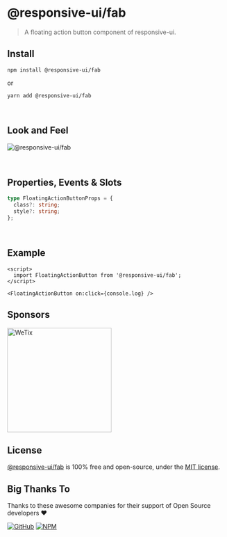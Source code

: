 # @responsive-ui/fab

> A floating action button component of responsive-ui.

## Install

```console
npm install @responsive-ui/fab
```

or

```console
yarn add @responsive-ui/fab
```

<br/>

## Look and Feel

<img src="https://user-images.githubusercontent.com/28108597/104025541-c34c4d00-51ff-11eb-9778-dfc60497c47b.png"
alt="@responsive-ui/fab" />

<br/>

## Properties, Events & Slots

```ts
type FloatingActionButtonProps = {
  class?: string;
  style?: string;
};
```

<br/>

## Example

```svelte
<script>
  import FloatingActionButton from '@responsive-ui/fab';
</script>

<FloatingActionButton on:click={console.log} />
```

## Sponsors

<img src="https://asset.wetix.my/images/logo/wetix.png" alt="WeTix" width="240px">

## License

[@responsive-ui/fab](https://github.com/wetix/responsive-ui/tree/master/components/fab) is 100% free and open-source, under the [MIT license](https://github.com/wetix/responsive-ui/blob/master/LICENSE).

## Big Thanks To

Thanks to these awesome companies for their support of Open Source developers ❤

[![GitHub](https://jstools.dev/img/badges/github.svg)](https://github.com/open-source)
[![NPM](https://jstools.dev/img/badges/npm.svg)](https://www.npmjs.com/)

